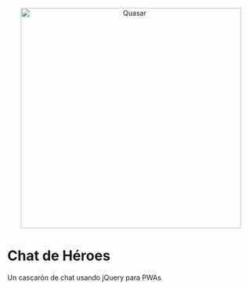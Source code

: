 <p align="center">
  <img alt="Quasar" src="https://ih1.redbubble.net/image.981239610.4960/bg,f8f8f8-flat,750x,075,f-pad,750x1000,f8f8f8.jpg" width="450">
</p>

# Chat de Héroes

Un cascarón de chat usando jQuery para PWAs
